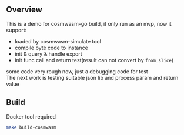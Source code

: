 ## Overview
This is a demo for cosmwasm-go build, it only run as an mvp, now it support:
* loaded by cosmwasm-simulate tool
* compile byte code to instance
* init & query & handle export
* init func call and return test(result can not convert by `from_slice`)


some code very rough now, just a debugging code for test   
The next work is testing suitable json lib and process param and return value

## Build

Docker tool required     
```sh
make build-cosmwasm
```
